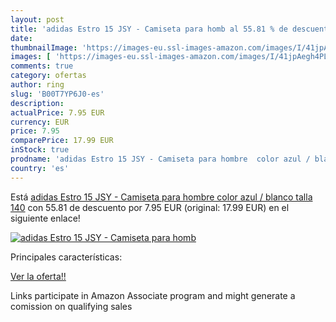 ```yaml
---
layout: post
title: 'adidas Estro 15 JSY - Camiseta para homb al 55.81 % de descuento'
date: 
thumbnailImage: 'https://images-eu.ssl-images-amazon.com/images/I/41jpAegh4PL._SL200_.jpg'
images: [ 'https://images-eu.ssl-images-amazon.com/images/I/41jpAegh4PL._SL200_.jpg' ]
comments: true
category: ofertas
author: ring
slug: 'B00T7YP6J0-es'
description:
actualPrice: 7.95 EUR
currency: EUR
price: 7.95
comparePrice: 17.99 EUR
inStock: true
prodname: 'adidas Estro 15 JSY - Camiseta para hombre  color azul / blanco  talla 140'
country: 'es'
---
```


Está [adidas Estro 15 JSY - Camiseta para hombre  color azul / blanco  talla 140](https://www.amazon.es/dp/B00T7YP6J0/?tag=tolees-21) con 55.81 de descuento por 7.95 EUR (original: 17.99 EUR) en el siguiente enlace!

[![adidas Estro 15 JSY - Camiseta para homb](https://images-eu.ssl-images-amazon.com/images/I/41jpAegh4PL._SL200_.jpg)](https://www.amazon.es/dp/B00T7YP6J0/?tag=tolees-21)

Principales características:


[Ver la oferta!!](https://www.amazon.es/dp/B00T7YP6J0/?tag=tolees-21)

Links participate in Amazon Associate program and might generate a comission on qualifying sales



